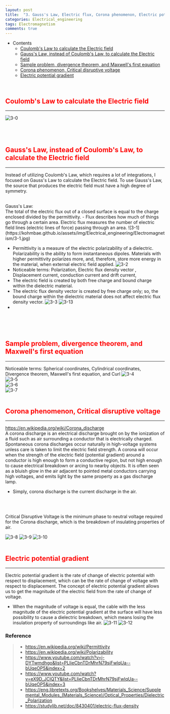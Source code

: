 ```yaml
---
layout: post
title:  "3. Gauss's Law, Electric flux, Corona phenomenon, Electric potential gradient"
categories: Electrical_engineering
tags: Electromagnetism
comments: true
---
```


- Contents
	- [Coulomb's Law to calculate the Electric field](#coulombs-law-to-calculate-the-electric-field)
	- [Gauss's Law, instead of Coulomb's Law, to calculate the Electric field](#gausss-law-instead-of-coulombs-law-to-calculate-the-electric-field)
	- [Sample problem, divergence theorem, and Maxwell's first equation](#sample-problem-divergence-theorem-and-maxwells-first-equation)
	- [Corona phenomenon, Critical disruptive voltage](#corona-phenomenon-critical-disruptive-voltage)
	- [Electric potential gradient](#electric-potential-gradient)

<br/>

## <span style="color:red">Coulomb's Law to calculate the Electric field</span>		
---  
![3-0](https://kohmbae.github.io/assets/img/Electrical_engineering/Electromagnetism/3-0.jpg)  
<br/>
<br/>
<br/>

## <span style="color:red">Gauss's Law, instead of Coulomb's Law, to calculate the Electric field</span>		
---  
Instead of utilizing Coulomb's Law, which requires a lot of integrations, I focused on Gauss's Law to calculate the Electric field. To use Gauss's Law, the source that produces the electric field must have a high degree of symmetry.

<br/>
Gauss's Law:
<br/>
The total of the electric flux out of a closed surface is equal to the charge enclosed divided by the permittivity.
- Flux describes how much of things go through a certain area. Electric flux measures the number of electric field lines (electric lines of force) passing through an area.
![3-1](https://kohmbae.github.io/assets/img/Electrical_engineering/Electromagnetism/3-1.jpg)  

- Permittivity is a measure of the electric polarizability of a dielectric. Polarizability is the ability to form instantaneous dipoles. Materials with higher permittivity polarizes more, and, therefore, store more energy in the material, when external electric field applied.
![3-2](https://kohmbae.github.io/assets/img/Electrical_engineering/Electromagnetism/3-2.jpg)
- Noticeable terms: Polarization, Electric flux density vector
, Displacement current, conduction current and drift current,
- The electric field is created by both free charge and bound charge within the dielectric material.
- The electric flux density vector is created by free charge only; so, the bound charge within the dielectric material does not affect electric flux density vector.
![3-3](https://kohmbae.github.io/assets/img/Electrical_engineering/Electromagnetism/3-3.jpg)
![3-13](https://kohmbae.github.io/assets/img/Electrical_engineering/Electromagnetism/3-13.jpg)
-   
<br/>
<br/>
<br/>

## <span style="color:red">Sample problem, divergence theorem, and Maxwell's first equation</span>
---
Noticeable terms: Spherical coordinates, Cylindrical coordinates, Divergence theorem, Maxwell's first equation, and Curl
![3-4](https://kohmbae.github.io/assets/img/Electrical_engineering/Electromagnetism/3-4.jpg)  
![3-5](https://kohmbae.github.io/assets/img/Electrical_engineering/Electromagnetism/3-5.jpg)  
![3-6](https://kohmbae.github.io/assets/img/Electrical_engineering/Electromagnetism/3-6.jpg)  
![3-7](https://kohmbae.github.io/assets/img/Electrical_engineering/Electromagnetism/3-7.jpg)
<br/>
<br/>

## <span style="color:red">Corona phenomenon, Critical disruptive voltage</span>
---
https://en.wikipedia.org/wiki/Corona_discharge
<br/>
A corona discharge is an electrical discharge brought on by the ionization of a fluid such as air surrounding a conductor that is electrically charged. Spontaneous corona discharges occur naturally in high-voltage systems unless care is taken to limit the electric field strength. A corona will occur when the strength of the electric field (potential gradient) around a conductor is high enough to form a conductive region, but not high enough to cause electrical breakdown or arcing to nearby objects. It is often seen as a bluish glow in the air adjacent to pointed metal conductors carrying high voltages, and emits light by the same property as a gas discharge lamp.
- Simply, corona discharge is the current discharge in the air.
<br/>
<br/>

Critical Disruptive Voltage is the minimum phase to neutral voltage required for the Corona discharge, which is the breakdown of insulating properties of air.

![3-8](https://kohmbae.github.io/assets/img/Electrical_engineering/Electromagnetism/3-8.jpg)
![3-9](https://kohmbae.github.io/assets/img/Electrical_engineering/Electromagnetism/3-9.jpg)
![3-10](https://kohmbae.github.io/assets/img/Electrical_engineering/Electromagnetism/3-10.jpg)
<br/>
<br/>

## <span style="color:red">Electric potential gradient</span>
---
Electric potential gradient is the rate of change of electric potential with respect to displacement, which can be the rate of change of voltage with respect to displacement. The concept of electric potential gradient allows us to get the magnitude of the electric field from the rate of change of voltage.  
-	When the magnitude of voltage is equal, the cable with the less magnitude of the electric potential gradient at the surface will have less possibility to cause a dielectric breakdown, which means losing the insulation property of surroundings like air.
![3-11](https://kohmbae.github.io/assets/img/Electrical_engineering/Electromagnetism/3-11.jpg)
![3-12](https://kohmbae.github.io/assets/img/Electrical_engineering/Electromagnetism/3-12.jpg)


### Reference  
> - https://en.wikipedia.org/wiki/Permittivity
> - https://en.wikipedia.org/wiki/Polarizability
> - https://www.youtube.com/watch?v=j-DYTwmdhgo&list=PLIieCbnTDrMhrN79sjFwlqUa--bUqeOP5&index=2
> - https://www.youtube.com/watch?v=eX9D_JClQTY&list=PLIieCbnTDrMhrN79sjFwlqUa--bUqeOP5&index=3
> - https://eng.libretexts.org/Bookshelves/Materials_Science/Supplemental_Modules_(Materials_Science)/Optical_Properties/Dielectric_Polarization
> - https://studylib.net/doc/8430401/electric-flux-density
